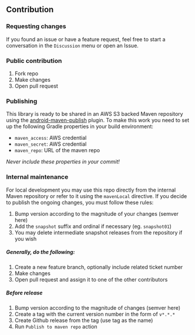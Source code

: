 ## Contribution
### Requesting changes
If you found an issue or have a feature request, feel free to start a conversation in the `Discussion` menu or open an Issue.

### Public contribution
1. Fork repo
2. Make changes
3. Open pull request

### Publishing
This library is ready to be shared in an AWS S3 backed Maven repository using the [android-maven-publish](https://github.com/wupdigital/android-maven-publish) plugin. To make this work you need to set up the following Gradle properties in your build environment:
* `maven_access`: AWS credential
* `maven_secret`: AWS credential
* `maven_repo`: URL of the maven repo

_Never include these properties in your commit!_

### Internal maintenance
For local development you may use this repo directly from the internal Maven repository or refer to it using the `mavenLocal` directive.
If you decide to publish the ongoing changes, you must follow these rules:
  1. Bump version according to the magnitude of your changes (semver here)
  2. Add the `snapshot` suffix and ordinal if necessary (eg. `snapshot01`)
  3. You may delete intermediate snapshot releases from the repository if you wish

##### Generally, do the following:
  1. Create a new feature branch, optionally include related ticket number
  2. Make changes
  3. Open pull request and assign it to one of the other contributors

##### Before release
  1. Bump version according to the magnitude of changes (semver here)
  2. Create a tag with the current version number in the form of `v*.*.*`
  3. Create Github release from the tag (use tag as the name)
  4. Run `Publish to maven repo` action

